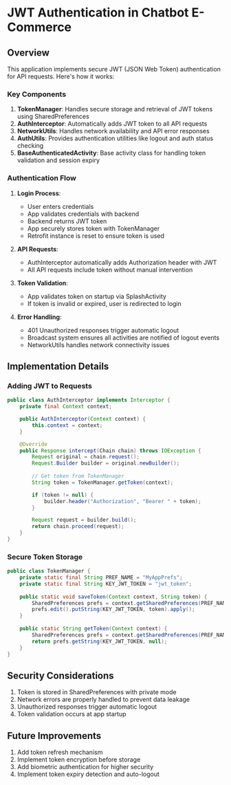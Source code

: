 # JWT Authentication in Chatbot E-Commerce

## Overview

This application implements secure JWT (JSON Web Token) authentication for API requests. Here's how it works:

### Key Components

1. **TokenManager**: Handles secure storage and retrieval of JWT tokens using SharedPreferences
2. **AuthInterceptor**: Automatically adds JWT token to all API requests
3. **NetworkUtils**: Handles network availability and API error responses
4. **AuthUtils**: Provides authentication utilities like logout and auth status checking
5. **BaseAuthenticatedActivity**: Base activity class for handling token validation and session expiry

### Authentication Flow

1. **Login Process**:
   - User enters credentials
   - App validates credentials with backend
   - Backend returns JWT token
   - App securely stores token with TokenManager
   - Retrofit instance is reset to ensure token is used

2. **API Requests**:
   - AuthInterceptor automatically adds Authorization header with JWT
   - All API requests include token without manual intervention

3. **Token Validation**:
   - App validates token on startup via SplashActivity
   - If token is invalid or expired, user is redirected to login

4. **Error Handling**:
   - 401 Unauthorized responses trigger automatic logout
   - Broadcast system ensures all activities are notified of logout events
   - NetworkUtils handles network connectivity issues

## Implementation Details

### Adding JWT to Requests

```java
public class AuthInterceptor implements Interceptor {
    private final Context context;

    public AuthInterceptor(Context context) {
        this.context = context;
    }

    @Override
    public Response intercept(Chain chain) throws IOException {
        Request original = chain.request();
        Request.Builder builder = original.newBuilder();
        
        // Get token from TokenManager
        String token = TokenManager.getToken(context);

        if (token != null) {
            builder.header("Authorization", "Bearer " + token);
        }

        Request request = builder.build();
        return chain.proceed(request);
    }
}
```

### Secure Token Storage

```java
public class TokenManager {
    private static final String PREF_NAME = "MyAppPrefs";
    private static final String KEY_JWT_TOKEN = "jwt_token";
    
    public static void saveToken(Context context, String token) {
        SharedPreferences prefs = context.getSharedPreferences(PREF_NAME, Context.MODE_PRIVATE);
        prefs.edit().putString(KEY_JWT_TOKEN, token).apply();
    }
    
    public static String getToken(Context context) {
        SharedPreferences prefs = context.getSharedPreferences(PREF_NAME, Context.MODE_PRIVATE);
        return prefs.getString(KEY_JWT_TOKEN, null);
    }
}
```

## Security Considerations

1. Token is stored in SharedPreferences with private mode
2. Network errors are properly handled to prevent data leakage
3. Unauthorized responses trigger automatic logout
4. Token validation occurs at app startup

## Future Improvements

1. Add token refresh mechanism
2. Implement token encryption before storage
3. Add biometric authentication for higher security
4. Implement token expiry detection and auto-logout
